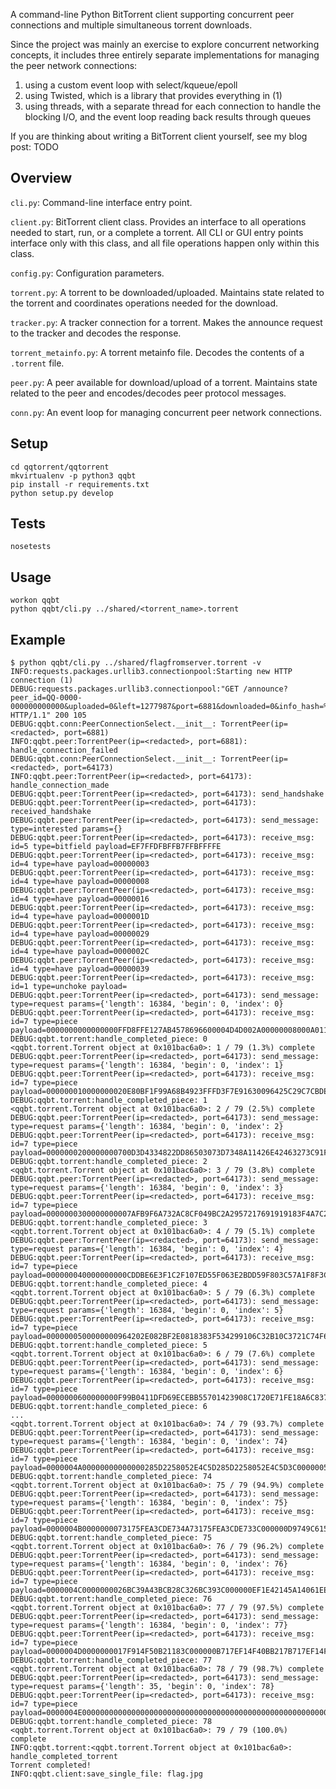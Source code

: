 A command-line Python BitTorrent client supporting concurrent peer connections and multiple simultaneous torrent downloads.

Since the project was mainly an exercise to explore concurrent networking concepts, it includes three entirely separate implementations for managing the peer network connections:  
1. using a custom event loop with select/kqueue/epoll  
2. using Twisted, which is a library that provides everything in (1)  
3. using threads, with a separate thread for each connection to handle the
    blocking I/O, and the event loop reading back results through queues  

If you are thinking about writing a BitTorrent client yourself, see my blog post: TODO

## Overview

`cli.py`: Command-line interface entry point.

`client.py`: BitTorrent client class. Provides an interface to all operations needed to start, run, or a complete a torrent. All CLI or GUI entry points interface only with this class, and all file operations happen only within this class.

`config.py`: Configuration parameters.

`torrent.py`: A torrent to be downloaded/uploaded. Maintains state related to the torrent and coordinates operations needed for the download.

`tracker.py`: A tracker connection for a torrent. Makes the announce request to the tracker and decodes the response.

`torrent_metainfo.py`: A torrent metainfo file. Decodes the contents of a `.torrent` file.

`peer.py`: A peer available for download/upload of a torrent. Maintains state related to the peer and encodes/decodes peer protocol messages.

`conn.py`: An event loop for managing concurrent peer network connections.


## Setup

```
cd qqtorrent/qqtorrent
mkvirtualenv -p python3 qqbt
pip install -r requirements.txt
python setup.py develop
```

## Tests

```
nosetests
```


## Usage

```
workon qqbt
python qqbt/cli.py ../shared/<torrent_name>.torrent
```


## Example
```
$ python qqbt/cli.py ../shared/flagfromserver.torrent -v
INFO:requests.packages.urllib3.connectionpool:Starting new HTTP connection (1)
DEBUG:requests.packages.urllib3.connectionpool:"GET /announce?peer_id=QQ-0000-000000000000&uploaded=0&left=1277987&port=6881&downloaded=0&info_hash=%2B%15%CA%2B%FDH%CD%D7m9%ECU%A3%AB%1B%8AW%18%0A%09 HTTP/1.1" 200 105
DEBUG:qqbt.conn:PeerConnectionSelect.__init__: TorrentPeer(ip=<redacted>, port=6881)
INFO:qqbt.peer:TorrentPeer(ip=<redacted>, port=6881): handle_connection_failed
DEBUG:qqbt.conn:PeerConnectionSelect.__init__: TorrentPeer(ip=<redacted>, port=64173)
INFO:qqbt.peer:TorrentPeer(ip=<redacted>, port=64173): handle_connection_made
DEBUG:qqbt.peer:TorrentPeer(ip=<redacted>, port=64173): send_handshake
DEBUG:qqbt.peer:TorrentPeer(ip=<redacted>, port=64173): received_handshake
DEBUG:qqbt.peer:TorrentPeer(ip=<redacted>, port=64173): send_message: type=interested params={}
DEBUG:qqbt.peer:TorrentPeer(ip=<redacted>, port=64173): receive_msg: id=5 type=bitfield payload=EF7FFDFBFFB7FFBFFFFE
DEBUG:qqbt.peer:TorrentPeer(ip=<redacted>, port=64173): receive_msg: id=4 type=have payload=00000003
DEBUG:qqbt.peer:TorrentPeer(ip=<redacted>, port=64173): receive_msg: id=4 type=have payload=00000008
DEBUG:qqbt.peer:TorrentPeer(ip=<redacted>, port=64173): receive_msg: id=4 type=have payload=00000016
DEBUG:qqbt.peer:TorrentPeer(ip=<redacted>, port=64173): receive_msg: id=4 type=have payload=0000001D
DEBUG:qqbt.peer:TorrentPeer(ip=<redacted>, port=64173): receive_msg: id=4 type=have payload=00000029
DEBUG:qqbt.peer:TorrentPeer(ip=<redacted>, port=64173): receive_msg: id=4 type=have payload=0000002C
DEBUG:qqbt.peer:TorrentPeer(ip=<redacted>, port=64173): receive_msg: id=4 type=have payload=00000039
DEBUG:qqbt.peer:TorrentPeer(ip=<redacted>, port=64173): receive_msg: id=1 type=unchoke payload=
DEBUG:qqbt.peer:TorrentPeer(ip=<redacted>, port=64173): send_message: type=request params={'length': 16384, 'begin': 0, 'index': 0}
DEBUG:qqbt.peer:TorrentPeer(ip=<redacted>, port=64173): receive_msg: id=7 type=piece payload=0000000000000000FFD8FFE127AB4578696600004D4D002A00000008000A01120003000000010000...
DEBUG:qqbt.torrent:handle_completed_piece: 0
<qqbt.torrent.Torrent object at 0x101bac6a0>: 1 / 79 (1.3%) complete
DEBUG:qqbt.peer:TorrentPeer(ip=<redacted>, port=64173): send_message: type=request params={'length': 16384, 'begin': 0, 'index': 1}
DEBUG:qqbt.peer:TorrentPeer(ip=<redacted>, port=64173): receive_msg: id=7 type=piece payload=000000010000000020E80BF1F99A68B4923FFFD3F7E91630096425C29C7CBDE98A76C8AB23200146...
DEBUG:qqbt.torrent:handle_completed_piece: 1
<qqbt.torrent.Torrent object at 0x101bac6a0>: 2 / 79 (2.5%) complete
DEBUG:qqbt.peer:TorrentPeer(ip=<redacted>, port=64173): send_message: type=request params={'length': 16384, 'begin': 0, 'index': 2}
DEBUG:qqbt.peer:TorrentPeer(ip=<redacted>, port=64173): receive_msg: id=7 type=piece payload=0000000200000000700D3D4334822DD86503073D7348A11426E42463273C91FCA9C097549A257003...
DEBUG:qqbt.torrent:handle_completed_piece: 2
<qqbt.torrent.Torrent object at 0x101bac6a0>: 3 / 79 (3.8%) complete
DEBUG:qqbt.peer:TorrentPeer(ip=<redacted>, port=64173): send_message: type=request params={'length': 16384, 'begin': 0, 'index': 3}
DEBUG:qqbt.peer:TorrentPeer(ip=<redacted>, port=64173): receive_msg: id=7 type=piece payload=0000000300000000007AFB9F6A732AC8CF049BC2A2957217691919183F4A7C2CC91CCD2ED668FF00...
DEBUG:qqbt.torrent:handle_completed_piece: 3
<qqbt.torrent.Torrent object at 0x101bac6a0>: 4 / 79 (5.1%) complete
DEBUG:qqbt.peer:TorrentPeer(ip=<redacted>, port=64173): send_message: type=request params={'length': 16384, 'begin': 0, 'index': 4}
DEBUG:qqbt.peer:TorrentPeer(ip=<redacted>, port=64173): receive_msg: id=7 type=piece payload=000000040000000000CDDBE6E3F1C2F107ED55F063E2BDD59F803C57A1F8F3C29F10756BC8DEDBC3...
DEBUG:qqbt.torrent:handle_completed_piece: 4
<qqbt.torrent.Torrent object at 0x101bac6a0>: 5 / 79 (6.3%) complete
DEBUG:qqbt.peer:TorrentPeer(ip=<redacted>, port=64173): send_message: type=request params={'length': 16384, 'begin': 0, 'index': 5}
DEBUG:qqbt.peer:TorrentPeer(ip=<redacted>, port=64173): receive_msg: id=7 type=piece payload=0000000500000000964202E082BF2E0818383F534299106C32B10C3721C74F6A744D236730974270...
DEBUG:qqbt.torrent:handle_completed_piece: 5
<qqbt.torrent.Torrent object at 0x101bac6a0>: 6 / 79 (7.6%) complete
DEBUG:qqbt.peer:TorrentPeer(ip=<redacted>, port=64173): send_message: type=request params={'length': 16384, 'begin': 0, 'index': 6}
DEBUG:qqbt.peer:TorrentPeer(ip=<redacted>, port=64173): receive_msg: id=7 type=piece payload=0000000600000000F99B0411DFD69ECEBB55701423908C1720E71FE18A6C8373EDC82594E006E98E...
DEBUG:qqbt.torrent:handle_completed_piece: 6
...
<qqbt.torrent.Torrent object at 0x101bac6a0>: 74 / 79 (93.7%) complete
DEBUG:qqbt.peer:TorrentPeer(ip=<redacted>, port=64173): send_message: type=request params={'length': 16384, 'begin': 0, 'index': 74}
DEBUG:qqbt.peer:TorrentPeer(ip=<redacted>, port=64173): receive_msg: id=7 type=piece payload=0000004A00000000000000285D2258052E4C5D285D2258052E4C5D3C0000005B5DD6589E2E535D5B...
DEBUG:qqbt.torrent:handle_completed_piece: 74
<qqbt.torrent.Torrent object at 0x101bac6a0>: 75 / 79 (94.9%) complete
DEBUG:qqbt.peer:TorrentPeer(ip=<redacted>, port=64173): send_message: type=request params={'length': 16384, 'begin': 0, 'index': 75}
DEBUG:qqbt.peer:TorrentPeer(ip=<redacted>, port=64173): receive_msg: id=7 type=piece payload=0000004B0000000073175FEA3CDE734A73175FEA3CDE733C000000D9749C61543DE774D9749C6154...
DEBUG:qqbt.torrent:handle_completed_piece: 75
<qqbt.torrent.Torrent object at 0x101bac6a0>: 76 / 79 (96.2%) complete
DEBUG:qqbt.peer:TorrentPeer(ip=<redacted>, port=64173): send_message: type=request params={'length': 16384, 'begin': 0, 'index': 76}
DEBUG:qqbt.peer:TorrentPeer(ip=<redacted>, port=64173): receive_msg: id=7 type=piece payload=0000004C0000000026BC39A43BCB28C326BC393C000000EF1E42145A14061EEF1E42145A14061E3C...
DEBUG:qqbt.torrent:handle_completed_piece: 76
<qqbt.torrent.Torrent object at 0x101bac6a0>: 77 / 79 (97.5%) complete
DEBUG:qqbt.peer:TorrentPeer(ip=<redacted>, port=64173): send_message: type=request params={'length': 16384, 'begin': 0, 'index': 77}
DEBUG:qqbt.peer:TorrentPeer(ip=<redacted>, port=64173): receive_msg: id=7 type=piece payload=0000004D0000000017F914F50B21183C000000B717EF14F40BB217B717EF14F40BB2173C000000CA...
DEBUG:qqbt.torrent:handle_completed_piece: 77
<qqbt.torrent.Torrent object at 0x101bac6a0>: 78 / 79 (98.7%) complete
DEBUG:qqbt.peer:TorrentPeer(ip=<redacted>, port=64173): send_message: type=request params={'length': 35, 'begin': 0, 'index': 78}
DEBUG:qqbt.peer:TorrentPeer(ip=<redacted>, port=64173): receive_msg: id=7 type=piece payload=0000004E000000000000000000000000000000000000000000000000000000000000000000000000
DEBUG:qqbt.torrent:handle_completed_piece: 78
<qqbt.torrent.Torrent object at 0x101bac6a0>: 79 / 79 (100.0%) complete
INFO:qqbt.torrent:<qqbt.torrent.Torrent object at 0x101bac6a0>: handle_completed_torrent
Torrent completed!
INFO:qqbt.client:save_single_file: flag.jpg
```
